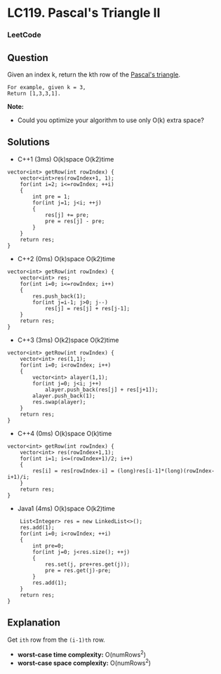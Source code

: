 # LC119. Pascal's Triangle II

### LeetCode

## Question

Given an index k, return the kth row of the <a href="LC118PascalsTriangle.md">Pascal's triangle</a>.

```
For example, given k = 3,
Return [1,3,3,1].
```

**Note:**
* Could you optimize your algorithm to use only O(k) extra space?

## Solutions

* C++1 (3ms) O(k)space O(k2)time
```
vector<int> getRow(int rowIndex) {
    vector<int>res(rowIndex+1, 1);
    for(int i=2; i<=rowIndex; ++i)
    {
        int pre = 1;
        for(int j=1; j<i; ++j)
        {
            res[j] += pre;
            pre = res[j] - pre;
        }
    }
    return res;
}
```

* C++2 (0ms) O(k)space O(k2)time
```
vector<int> getRow(int rowIndex) {
    vector<int> res;
    for(int i=0; i<=rowIndex; i++)
    {
        res.push_back(1);
        for(int j=i-1; j>0; j--)
            res[j] = res[j] + res[j-1];
    }
    return res;
}
```

* C++3 (3ms) O(k2)space O(k2)time
```
vector<int> getRow(int rowIndex) {
    vector<int> res(1,1);
    for(int i=0; i<rowIndex; i++)
    {
        vector<int> alayer(1,1);
        for(int j=0; j<i; j++)
            alayer.push_back(res[j] + res[j+1]);
        alayer.push_back(1);
        res.swap(alayer);
    }
    return res;
}
```

* C++4 (0ms) O(k)space O(k)time
```
vector<int> getRow(int rowIndex) {
    vector<int> res(rowIndex+1,1);
    for(int i=1; i<=(rowIndex+1)/2; i++)
    {
        res[i] = res[rowIndex-i] = (long)res[i-1]*(long)(rowIndex-i+1)/i;
    }
    return res;
}
```

* Java1 (4ms) O(k)space O(k2)time
```public List<Integer> getRow(int rowIndex) {
    List<Integer> res = new LinkedList<>();
    res.add(1);
    for(int i=0; i<rowIndex; ++i)
    {
        int pre=0; 
        for(int j=0; j<res.size(); ++j)
        {
            res.set(j, pre+res.get(j));
            pre = res.get(j)-pre;
        }
        res.add(1);
    }
    return res;
}
```

## Explanation

Get `ith` row from the `(i-1)th` row.

* **worst-case time complexity:** O(numRows<sup>2</sup>)
* **worst-case space complexity:** O(numRows<sup>2</sup>)
